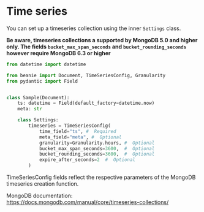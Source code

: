 # Time series

You can set up a timeseries collection using the inner `Settings` class.

**Be aware, timeseries collections a supported by MongoDB 5.0 and higher only. The fields `bucket_max_span_seconds` and `bucket_rounding_seconds` however require MongoDB 6.3 or higher**

```python
from datetime import datetime

from beanie import Document, TimeSeriesConfig, Granularity
from pydantic import Field


class Sample(Document):
    ts: datetime = Field(default_factory=datetime.now)
    meta: str

    class Settings:
        timeseries = TimeSeriesConfig(
            time_field="ts", #  Required
            meta_field="meta", #  Optional
            granularity=Granularity.hours, #  Optional
            bucket_max_span_seconds=3600,  #  Optional
            bucket_rounding_seconds=3600,  #  Optional
            expire_after_seconds=2  #  Optional
        )
```

TimeSeriesConfig fields reflect the respective parameters of the MongoDB timeseries creation function.

MongoDB documentation: https://docs.mongodb.com/manual/core/timeseries-collections/

